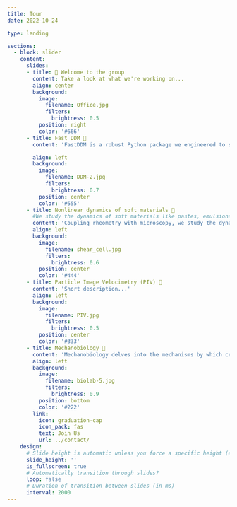```yaml
---
title: Tour
date: 2022-10-24

type: landing

sections:
  - block: slider
    content:
      slides:
      - title: 👋 Welcome to the group
        content: Take a look at what we're working on...
        align: center
        background:
          image:
            filename: Office.jpg
            filters:
              brightness: 0.5
          position: right
          color: '#666'
      - title: Fast DDM 🔬
        content: 'FastDDM is a robust Python package we engineered to streamline the analysis of Differential Dynamic Microscopy experiments. Dive into the core of FastDDM and discover how its integration with C++ and CUDA elevates performance, offering rapid and precise execution on both CPU and GPU. For more information contact [E. Lattuada](https://mohan8488.github.io/group-website-test/author/enrico-lattuada/).'

        align: left
        background:
          image:
            filename: DDM-2.jpg
            filters:
              brightness: 0.7
          position: center
          color: '#555'
      - title: Nonlinear dynamics of soft materials 🧈
        #We study the dynamics of soft materials like pastes, emulsions and gels, undergoing shear flow induced by a controlled mechanical deformation. We primarily investige “yielding”, a transition from a solid-like to a liquid-like mechanical behavior of soft materials.
        content: 'Coupling rheometry with microscopy, we study the dynamics of soft materials like pastes, emulsions and gels, undergoing shear flow. This method allows us to measure the macroscopic mechanical properties of the material and simultaneously track embedded microparticles to assess the localized shear-induced diffusion. We design and prototype and/or improve custom-made instruments, develop codes (LabVIEW, MatLab) and perform image Processing. For more information contact [N. Kalafatakis](https://mohan8488.github.io/group-website-test/author/nikolaos-kalafatakis/).'
        align: left
        background:
          image:
            filename: shear_cell.jpg
            filters:
              brightness: 0.6
          position: center
          color: '#444'
      - title: Particle Image Velocimetry (PIV) 🔆
        content: 'Short description...'
        align: left
        background:
          image:
            filename: PIV.jpg
            filters:
              brightness: 0.5
          position: center
          color: '#333'
      - title: Mechanobiology 🧬
        content: 'Mechanobiology delves into the mechanisms by which cells produce forces essential for their functions and tissue integrity, encompassing the conversion of mechanical stimuli into biochemical signals across different scales. Using rheo-microscopy we investigate the role of cell-cell and cell-extracellular matrix (ECM) interactions in the overall rheological response of tissues under both physiological and pathological (tumor) conditions. For more information contact [J. Di Franco](https://mohan8488.github.io/group-website-test/author/jasmin-di-franco/).'
        align: left
        background:
          image:
            filename: biolab-5.jpg
            filters:
              brightness: 0.9
          position: bottom
          color: '#222'
        link:
          icon: graduation-cap
          icon_pack: fas
          text: Join Us
          url: ../contact/
    design:
      # Slide height is automatic unless you force a specific height (e.g. '400px')
      slide_height: ''
      is_fullscreen: true
      # Automatically transition through slides?
      loop: false
      # Duration of transition between slides (in ms)
      interval: 2000
---
```

